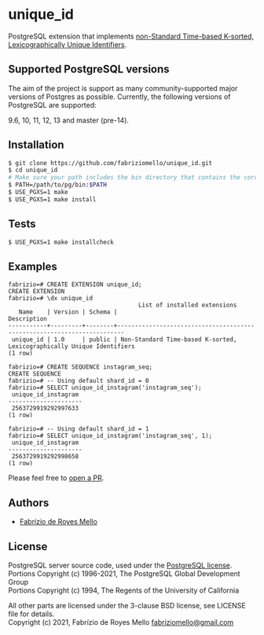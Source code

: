 # unique_id
PostgreSQL extension that implements [non-Standard Time-based K-sorted, Lexicographically Unique Identifiers](https://github.com/uuid6/uuid6-ietf-draft/blob/master/research/sortable-id-comparisons.md).

## Supported PostgreSQL versions

The aim of the project is support as many community-supported major versions of Postgres as possible. Currently, the following versions of PostgreSQL are supported:

9.6, 10, 11, 12, 13 and master (pre-14).

## Installation

```sh
$ git clone https://github.com/fabriziomello/unique_id.git
$ cd unique_id
# Make sure your path includes the bin directory that contains the correct `pg_config`
$ PATH=/path/to/pg/bin:$PATH
$ USE_PGXS=1 make
$ USE_PGXS=1 make install
```

## Tests

```sh
$ USE_PGXS=1 make installcheck
```

## Examples

```
fabrizio=# CREATE EXTENSION unique_id;
CREATE EXTENSION
fabrizio=# \dx unique_id
                                     List of installed extensions
   Name    | Version | Schema |                              Description                               
-----------+---------+--------+------------------------------------------------------------------------
 unique_id | 1.0     | public | Non-Standard Time-based K-sorted, Lexicographically Unique Identifiers
(1 row)

fabrizio=# CREATE SEQUENCE instagram_seq;
CREATE SEQUENCE
fabrizio=# -- Using default shard_id = 0
fabrizio=# SELECT unique_id_instagram('instagram_seq');
 unique_id_instagram 
---------------------
 2563729919292997633
(1 row)

fabrizio=# -- Using default shard_id = 1
fabrizio=# SELECT unique_id_instagram('instagram_seq', 1);
 unique_id_instagram 
---------------------
 2563729919292998658
(1 row)
```
Please feel free to [open a PR](https://github.com/fabriziomello/unique_id/pull/new/master).

## Authors

- [Fabrízio de Royes Mello](mailto:fabriziomello@gmail.com)

## License

PostgreSQL server source code, used under the [PostgreSQL license](https://www.postgresql.org/about/licence/).<br>
Portions Copyright (c) 1996-2021, The PostgreSQL Global Development Group<br>
Portions Copyright (c) 1994, The Regents of the University of California

All other parts are licensed under the 3-clause BSD license, see LICENSE file for details.<br>
Copyright (c) 2021, Fabrízio de Royes Mello <fabriziomello@gmail.com>
